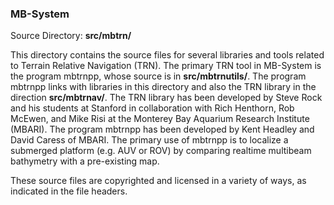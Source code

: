 ### MB-System

Source Directory: **src/mbtrn/**

This directory contains the source files for several libraries and tools related to Terrain Relative Navigation (TRN). The primary TRN tool in MB-System is the program mbtrnpp, whose source is in **src/mbtrnutils/**. The program mbtrnpp links with libraries in this directory and also the TRN library in the direction **src/mbtrnav/**. The TRN library has been developed by Steve Rock and his students at Stanford in collaboration with Rich Henthorn, Rob McEwen, and Mike Risi at the Monterey Bay Aquarium Research Institute (MBARI). The program mbtrnpp has been developed by Kent Headley and David Caress of MBARI. The primary use of mbtrnpp is to localize a submerged platform (e.g. AUV or ROV) by comparing realtime multibeam bathymetry with a pre-existing map.

These source files are copyrighted and licensed in a variety of ways, as indicated in the file headers.

